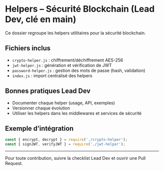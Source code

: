 # Helpers – Sécurité Blockchain (Lead Dev, clé en main)

Ce dossier regroupe les helpers utilitaires pour la sécurité blockchain.

## Fichiers inclus
- `crypto-helper.js` : chiffrement/déchiffrement AES-256
- `jwt-helper.js` : génération et vérification de JWT
- `password-helper.js` : gestion des mots de passe (hash, validation)
- `index.js` : import centralisé des helpers

## Bonnes pratiques Lead Dev
- Documenter chaque helper (usage, API, exemples)
- Versionner chaque évolution
- Utiliser les helpers dans les middlewares et services de sécurité

## Exemple d’intégration
```js
const { encrypt, decrypt } = require('./crypto-helper');
const { signJWT, verifyJWT } = require('./jwt-helper');
```

---

Pour toute contribution, suivre la checklist Lead Dev et ouvrir une Pull Request.
